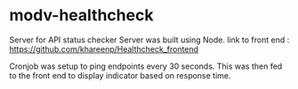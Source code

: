 # modv-healthcheck

Server for API status checker
Server was built using Node.
link to front end :
https://github.com/khareenp/Healthcheck_frontend

Cronjob was setup to ping endpoints every 30 seconds.
This was then fed to the front end to display indicator based on response time.
